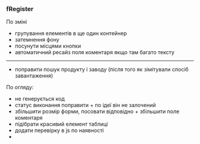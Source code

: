 ### fRegister

По зміні
+ групування елементів в ще один контейнер
+ затемнення фону
+ посунути місцями кнопки
+ автоматичний ресайз поля коментаря якщо там багато тексту
***
- поправити пошук продукту і заводу (після того як зімітували спосіб завантаження)

По огляду:
- не генерується код
- статус виконання поправити + по ідеї він не залочений
- збільшити розмір форми, посовати відповідно + збільшити поле коментаря
- підібрати красивий елемент таблиці
- додати перевірку в js по наявності
- 